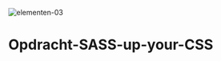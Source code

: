 ![elementen-03](https://user-images.githubusercontent.com/81966729/129034767-91fbc211-0d67-46db-a724-c2041d67e601.png)
# Opdracht-SASS-up-your-CSS
